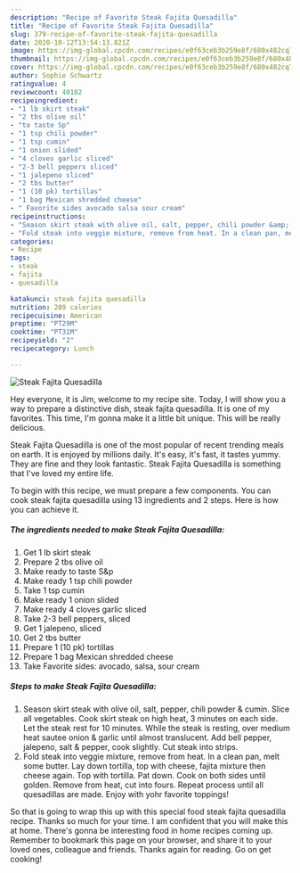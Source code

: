 ```yaml
---
description: "Recipe of Favorite Steak Fajita Quesadilla"
title: "Recipe of Favorite Steak Fajita Quesadilla"
slug: 379-recipe-of-favorite-steak-fajita-quesadilla
date: 2020-10-12T13:54:13.821Z
image: https://img-global.cpcdn.com/recipes/e0f63ceb3b259e8f/680x482cq70/steak-fajita-quesadilla-recipe-main-photo.jpg
thumbnail: https://img-global.cpcdn.com/recipes/e0f63ceb3b259e8f/680x482cq70/steak-fajita-quesadilla-recipe-main-photo.jpg
cover: https://img-global.cpcdn.com/recipes/e0f63ceb3b259e8f/680x482cq70/steak-fajita-quesadilla-recipe-main-photo.jpg
author: Sophie Schwartz
ratingvalue: 4
reviewcount: 40182
recipeingredient:
- "1 lb skirt steak"
- "2 tbs olive oil"
- "to taste Sp"
- "1 tsp chili powder"
- "1 tsp cumin"
- "1 onion slided"
- "4 cloves garlic sliced"
- "2-3 bell peppers sliced"
- "1 jalepeno sliced"
- "2 tbs butter"
- "1 (10 pk) tortillas"
- "1 bag Mexican shredded cheese"
- " Favorite sides avocado salsa sour cream"
recipeinstructions:
- "Season skirt steak with olive oil, salt, pepper, chili powder &amp; cumin. Slice all vegetables. Cook skirt steak on high heat, 3 minutes on each side. Let the steak rest for 10 minutes. While the steak is resting, over medium heat sautee onion &amp; garlic until almost translucent. Add bell pepper, jalepeno, salt &amp; pepper, cook slightly. Cut steak into strips."
- "Fold steak into veggie mixture, remove from heat. In a clean pan, melt some butter. Lay down tortilla, top with cheese, fajita mixture then cheese again. Top with tortilla. Pat down. Cook on both sides until golden. Remove from heat, cut into fours. Repeat process until all quesadillas are made. Enjoy with yohr favorite toppings!"
categories:
- Recipe
tags:
- steak
- fajita
- quesadilla

katakunci: steak fajita quesadilla 
nutrition: 289 calories
recipecuisine: American
preptime: "PT29M"
cooktime: "PT31M"
recipeyield: "2"
recipecategory: Lunch

---
```



![Steak Fajita Quesadilla](https://img-global.cpcdn.com/recipes/e0f63ceb3b259e8f/680x482cq70/steak-fajita-quesadilla-recipe-main-photo.jpg)

Hey everyone, it is Jim, welcome to my recipe site. Today, I will show you a way to prepare a distinctive dish, steak fajita quesadilla. It is one of my favorites. This time, I'm gonna make it a little bit unique. This will be really delicious.

Steak Fajita Quesadilla is one of the most popular of recent trending meals on earth. It is enjoyed by millions daily. It's easy, it's fast, it tastes yummy. They are fine and they look fantastic. Steak Fajita Quesadilla is something that I've loved my entire life.




To begin with this recipe, we must prepare a few components. You can cook steak fajita quesadilla using 13 ingredients and 2 steps. Here is how you can achieve it.

<!--inarticleads1-->

##### The ingredients needed to make Steak Fajita Quesadilla:

1. Get 1 lb skirt steak
1. Prepare 2 tbs olive oil
1. Make ready to taste S&amp;p
1. Make ready 1 tsp chili powder
1. Take 1 tsp cumin
1. Make ready 1 onion slided
1. Make ready 4 cloves garlic sliced
1. Take 2-3 bell peppers, sliced
1. Get 1 jalepeno, sliced
1. Get 2 tbs butter
1. Prepare 1 (10 pk) tortillas
1. Prepare 1 bag Mexican shredded cheese
1. Take  Favorite sides: avocado, salsa, sour cream




<!--inarticleads2-->

##### Steps to make Steak Fajita Quesadilla:

1. Season skirt steak with olive oil, salt, pepper, chili powder &amp; cumin. Slice all vegetables. Cook skirt steak on high heat, 3 minutes on each side. Let the steak rest for 10 minutes. While the steak is resting, over medium heat sautee onion &amp; garlic until almost translucent. Add bell pepper, jalepeno, salt &amp; pepper, cook slightly. Cut steak into strips.
1. Fold steak into veggie mixture, remove from heat. In a clean pan, melt some butter. Lay down tortilla, top with cheese, fajita mixture then cheese again. Top with tortilla. Pat down. Cook on both sides until golden. Remove from heat, cut into fours. Repeat process until all quesadillas are made. Enjoy with yohr favorite toppings!




So that is going to wrap this up with this special food steak fajita quesadilla recipe. Thanks so much for your time. I am confident that you will make this at home. There's gonna be interesting food in home recipes coming up. Remember to bookmark this page on your browser, and share it to your loved ones, colleague and friends. Thanks again for reading. Go on get cooking!
